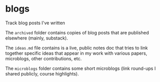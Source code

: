 # blogs
 Track blog posts I've written


The `archived` folder contains copies of blog posts that are published elsewhere (mainly, substack).

The `ideas.md` file contains is a live, public notes doc that tries to link together specific ideas that appear in my work with various papers, microblogs, other contributions, etc.

The `microblogs` folder contains some short microblogs (link round-ups I shared publicly, course highlights).